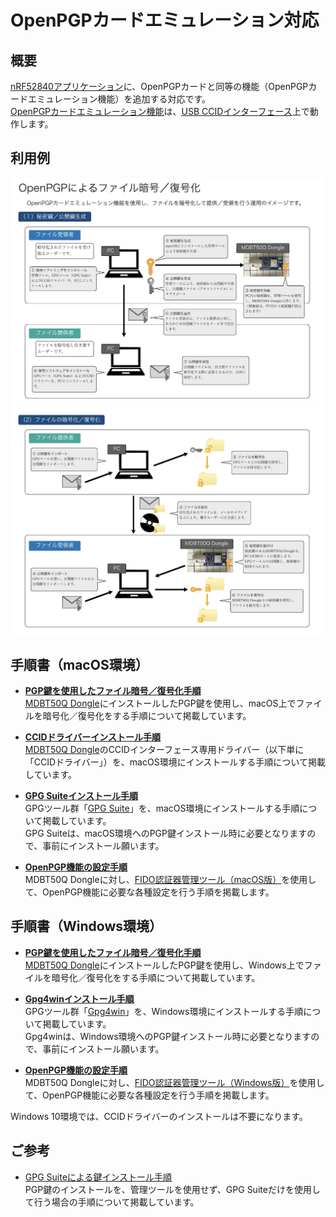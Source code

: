 # OpenPGPカードエミュレーション対応

## 概要

[nRF52840アプリケーション](../../nRF52840_app)に、OpenPGPカードと同等の機能（OpenPGPカードエミュレーション機能）を追加する対応です。<br>
[OpenPGPカードエミュレーション機能](../../CCID/openpgp_lib/README.md)は、[USB CCIDインターフェース](../../CCID/ccid_lib/README.md)上で動作します。

## 利用例

<img src="assets01/0017.jpg" width="720"><br>
<img src="assets01/0018.jpg" width="720">

## 手順書（macOS環境）

- <b>[PGP鍵を使用したファイル暗号／復号化手順](../../CCID/OpenPGP/OPGPCRYPTION.md)</b><br>
[MDBT50Q Dongle](../../FIDO2Device/MDBT50Q_Dongle/README.md)にインストールしたPGP鍵を使用し、macOS上でファイルを暗号化／復号化をする手順について掲載しています。

- <b>[CCIDドライバーインストール手順](../../CCID/INSTALLPRG.md)</b><br>
[MDBT50Q Dongle](../../FIDO2Device/MDBT50Q_Dongle/README.md)のCCIDインターフェース専用ドライバー（以下単に「CCIDドライバー」）を、macOS環境にインストールする手順について掲載しています。

- <b>[GPG Suiteインストール手順](../../CCID/OpenPGP/GPGINSTMAC.md)</b><br>
GPGツール群「[GPG Suite](https://gpgtools.org)」を、macOS環境にインストールする手順について掲載しています。<br>
GPG Suiteは、macOS環境へのPGP鍵インストール時に必要となりますので、事前にインストール願います。

- <b>[OpenPGP機能の設定手順](../../MaintenanceTool/macOSApp/PGPSETTING.md)</b><br>
MDBT50Q Dongleに対し、[FIDO認証器管理ツール（macOS版）](../../MaintenanceTool/macOSApp/README.md)を使用して、OpenPGP機能に必要な各種設定を行う手順を掲載します。

## 手順書（Windows環境）

- <b>[PGP鍵を使用したファイル暗号／復号化手順](../../CCID/OpenPGP/OPGPCRYPTIONWIN.md)</b><br>
[MDBT50Q Dongle](../../FIDO2Device/MDBT50Q_Dongle/README.md)にインストールしたPGP鍵を使用し、Windows上でファイルを暗号化／復号化をする手順について掲載しています。

- <b>[Gpg4winインストール手順](../../CCID/OpenPGP/GPGINSTWIN.md)</b><br>
GPGツール群「[Gpg4win](https://www.gnupg.org)」を、Windows環境にインストールする手順について掲載しています。<br>
Gpg4winは、Windows環境へのPGP鍵インストール時に必要となりますので、事前にインストール願います。

- <b>[OpenPGP機能の設定手順](../../MaintenanceTool/dotNET/PGPSETTING.md)</b><br>
MDBT50Q Dongleに対し、[FIDO認証器管理ツール（Windows版）](../../MaintenanceTool/dotNET/README.md)を使用して、OpenPGP機能に必要な各種設定を行う手順を掲載します。

Windows 10環境では、CCIDドライバーのインストールは不要になります。

## ご参考

- [GPG Suiteによる鍵インストール手順](../../CCID/OpenPGP/GPGKEYINST.md)<br>
PGP鍵のインストールを、管理ツールを使用せず、GPG Suiteだけを使用して行う場合の手順について掲載しています。
